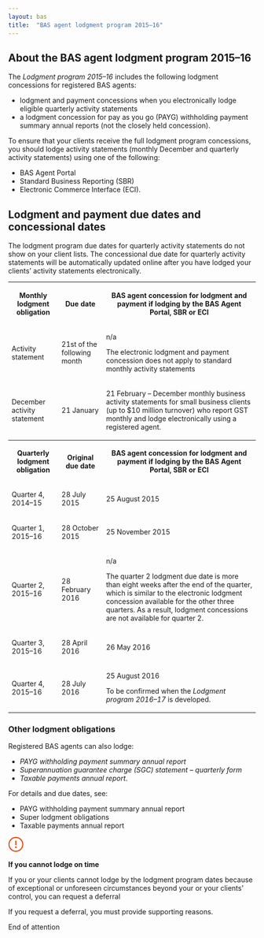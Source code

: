 ```yaml
---
layout: bas
title:  "BAS agent lodgment program 2015–16"
---
```


<h2>About the BAS agent lodgment program 2015–16</h2>
<p>The <em>Lodgment program 2015–16</em> includes the following lodgment concessions for registered BAS agents:</p>
<ul>
<li>lodgment and payment concessions when you electronically lodge eligible quarterly activity statements</li>
<li>a lodgment concession for pay as you go (PAYG) withholding payment summary annual reports (not the closely held concession).</li>
</ul>
<p>To ensure that your clients receive the full lodgment program concessions, you should lodge activity statements (monthly December and quarterly activity statements) using one of the following:</p>
<ul>
<li>BAS Agent Portal</li>
<li>Standard Business Reporting (SBR)</li>
<li>Electronic Commerce Interface (ECI).</li>
</ul>
<h2>Lodgment and payment due dates and concessional dates</h2>
<p>The lodgment program due dates for quarterly activity statements do not show on your client lists. The concessional due date for quarterly activity statements will be automatically updated online after you have lodged your clients’ activity statements electronically.</p>
<table>
<tbody>
<tr>
<th><p><strong>Monthly lodgment obligation</strong></p>
</th>
<th><p><strong>Due date</strong></p>
</th>
<th><p><strong>BAS agent concession for lodgment and payment if lodging by the BAS Agent Portal, SBR or ECI</strong></p>
</th>
</tr>
<tr>
<td><p>Activity statement</p>
</td>
<td><p>21st of the following month</p>
</td>
<td><p>n/a</p>
<p>The electronic lodgment and payment concession does not apply to standard monthly activity statements</p>
</td>
</tr>
<tr>
<td><p>December activity statement</p>
</td>
<td><p>21 January</p>
</td>
<td><p>21 February – December monthly business activity statements for small business clients (up to $10 million turnover) who report GST monthly and lodge electronically using a registered agent.</p>
</td>
</tr>
<tr>
<th><p><strong>Quarterly lodgment obligation</strong></p>
</th>
<th><p><strong>Original due date</strong></p>
</th>
<th><p><strong>BAS agent concession for lodgment and payment if lodging by the BAS Agent Portal, SBR or ECI</strong></p>
</th>
</tr>
<tr>
<td><p>Quarter 4, 2014–15</p>
</td>
<td><p>28 July 2015</p>
</td>
<td><p>25 August 2015</p>
</td>
</tr>
<tr>
<td><p>Quarter 1, 2015–16</p>
</td>
<td><p>28 October 2015</p>
</td>
<td><p>25 November 2015</p>
</td>
</tr>
<tr>
<td><p>Quarter 2, 2015–16</p>
</td>
<td><p>28 February 2016</p>
</td>
<td><p>n/a</p>
<p>The quarter 2 lodgment due date is more than eight weeks after the end of the quarter, which is similar to the electronic lodgment concession available for the other three quarters. As a result, lodgment concessions are not available for quarter 2.</p>
</td>
</tr>
<tr>
<td><p>Quarter 3, 2015–16</p>
</td>
<td><p>28 April 2016</p>
</td>
<td><p>26 May 2016</p>
</td>
</tr>
<tr>
<td><p>Quarter 4, 2015–16</p>
</td>
<td><p>28 July 2016</p>
</td>
<td><p>25 August 2016</p>
<p>To be confirmed when the <em>Lodgment program 2016–17</em> is developed.</p>
</td>
</tr>
</tbody>
</table>
<h3>Other lodgment obligations</h3>
<p>Registered BAS agents can also lodge:</p>
<ul>
<li><em>PAYG withholding payment summary annual report</em></li>
<li><em>Superannuation guarantee charge (SGC) statement – quarterly form</em></li>
<li><em>Taxable payments annual report</em>.</li>
</ul>
<p>For details and due dates, see:</p>
<ul>
<li>PAYG withholding payment summary annual report</li>
<li>Super lodgment obligations</li>
<li>Taxable payments annual report</li>
</ul>
<div class="attention"><img class="icon" alt="Attention" src="images/attention.png" /><p><strong>If you cannot lodge on time</strong></p>
<p>If you or your clients cannot lodge by the lodgment program dates because of exceptional or unforeseen circumstances beyond your or your clients' control, you can request a deferral</p>
<p>If you request a deferral, you must provide supporting reasons.</p>
<span class="visuallyHidden">End of attention</span></div>


                   

